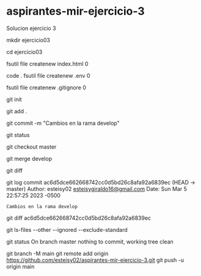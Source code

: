 # aspirantes-mir-ejercicio-3

Solucion ejercicio 3

mkdir ejercicio03

cd ejercicio03

fsutil file createnew index.html 0

code .
fsutil file createnew .env 0

fsutil file createnew .gitignore 0

git init

git add .

git commit -m "Cambios en la rama develop"

git status


git checkout master

git merge develop

git diff

git log
commit ac6d5dce662668742cc0d5bd26c8afa92a6839ec (HEAD -> master)
Author: esteisy02 <esteisygiraldo16@gmail.com>
Date:   Sun Mar 5 22:57:25 2023 -0500

    Cambios en la rama develop

git diff ac6d5dce662668742cc0d5bd26c8afa92a6839ec

git ls-files --other --ignored --exclude-standard

git status
On branch master
nothing to commit, working tree clean

git branch -M main
git remote add origin https://github.com/esteisy02/aspirantes-mir-ejercicio-3.git
git push -u origin main

